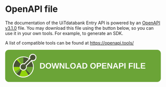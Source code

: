 # OpenAPI file

The documentation of the UiTdatabank Entry API is powered by an [OpenAPI v3.1.0](https://www.openapis.org/) file.
You may download this file using the button below, so you can use it in your own tools. For example, to generate an SDK.

A list of compatible tools can be found at <https://openapi.tools/>

<!-- focus: false -->

[![Download OpenAPI file](https://raw.githubusercontent.com/cultuurnet/apidocs/main/assets/openapi-button.svg)](https://stoplight.io/api/v1/projects/publiq/uitdatabank/nodes/reference/entry.json?deref=optimizedBundle)
